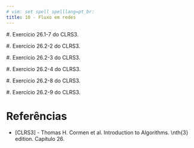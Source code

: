 ```yaml
---
# vim: set spell spelllang=pt_br:
title: 10 - Fluxo em redes
---
```


#. Exercício 26.1-7 do CLRS3. <!-- + -->

#. Exercício 26.2-2 do CLRS3.

#. Exercício 26.2-3 do CLRS3. <!-- + -->

#. Exercício 26.2-4 do CLRS3.

#. Exercício 26.2-8 do CLRS3.

#. Exercício 26.2-9 do CLRS3. <!-- + -->


# Referências

-   [CLRS3] - Thomas H. Cormen et al. Introduction to Algorithms. \nth{3} edition. Capítulo 26.
